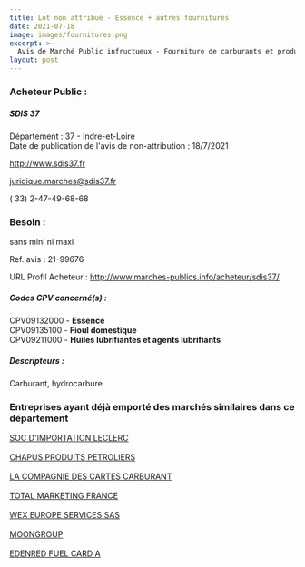 ```yaml
---
title: Lot non attribué - Essence + autres fournitures
date: 2021-07-18
image: images/fournitures.png
excerpt: >-
  Avis de Marché Public infructueux - Fourniture de carburants et produits associés pour le Sdis 37
layout: post
---
```


### Acheteur Public :
##### SDIS 37
Département : 37 - Indre-et-Loire<br/>
Date de publication de l'avis de non-attribution : 18/7/2021


http://www.sdis37.fr

juridique.marches@sdis37.fr

( 33) 2-47-49-68-68
### Besoin :

sans mini ni maxi

Ref. avis : 21-99676

URL Profil Acheteur : http://www.marches-publics.info/acheteur/sdis37/

##### Codes CPV concerné(s) :
CPV09132000 - **Essence** <br/>
CPV09135100 - **Fioul domestique** <br/>
CPV09211000 - **Huiles lubrifiantes et agents lubrifiants** <br/>

##### Descripteurs :
Carburant, hydrocarbure <br/>

### Entreprises ayant déjà emporté des marchés similaires dans ce département
<a href="/entreprise-545/siren-315281113">SOC D'IMPORTATION LECLERC</a><br/><br/>
<a href="/entreprise-552/siren-383911104">CHAPUS PRODUITS PETROLIERS</a><br/><br/>
<a href="/entreprise-571/siren-528249808">LA COMPAGNIE DES CARTES CARBURANT</a><br/><br/>
<a href="/entreprise-571/siren-531680445">TOTAL MARKETING FRANCE</a><br/><br/>
<a href="/entreprise-577/siren-801050493">WEX EUROPE SERVICES SAS</a><br/><br/>
<a href="/entreprise-579/siren-818620783">MOONGROUP</a><br/><br/>
<a href="/entreprise-580/siren-830041273">EDENRED FUEL CARD A</a><br/><br/>

